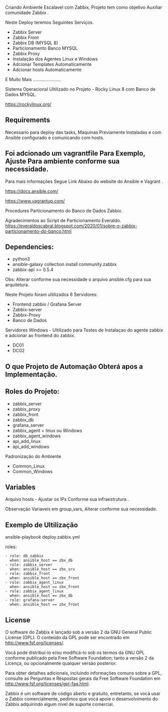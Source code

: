 Criando Ambiente Escalavel com Zabbix, Projeto tem como objetivo Auxiliar comunidade Zabbix .

Neste Deploy teremos Seguintes Serviços.
  - Zabbix Server
  - Zabbix Front
  - Zabbix DB (MYSQL 8)
  - Particionamento Banco MYSQL
  - Zabbix Proxy
  - Instalação dos Agentes Linux e Windows
  - Adcionar Templates Automaticamente 
  - Adcionar hosts Automaticamente 

E Muito Mais ......................

Sistema Operacional Ultilizado no Projeto - Rocky Linux 8 com Banco de Dados MYSQL.

https://rockylinux.org/

Requirements
------------

Necessario para deploy das tasks, Maquinas Previamente Instaladas e com Ansible configurado e comunicando com hosts. 

Foi adcionado um vagrantfile Para Exemplo, Ajuste Para ambiente conforme sua necessidade.
-----------------------------------------------------------------------------

Para mais informações Segue Link Abaixo do website do Ansible e Vagrant .

https://docs.ansible.com/

https://www.vagrantup.com/

Procedures Particionamento do Banco de Dados Zabbix.

Agradecimentos ao Script de Particionamento Everaldo.
https://everaldoscabral.blogspot.com/2020/01/sobre-o-zabbix-particionamento-do-banco.html


Dependencies:
------------

  - python3 
  - ansible-galaxy collection install community.zabbix
  - zabbix-api >= 0.5.4 

Obs: Alterar conforme sua necessidade o arquivo ansible.cfg para sua arquitetura.

Neste Projeto foram ultilizados 6 Servidores:

  - Frontend zabbix / Grafana Server
  - Zabbix-server
  - Zabbix-Proxy
  - Banco de Dados

Servidores Windows - Ultilizado para Testes de Instalaçao do agente zabbix e adcionar ao frontend do zabbix.

  - DC01
  - DC02

O que Projeto de Automação Obterá apos a Implementação.
-------------------------------------------------------

Roles do Projeto: 
-----------------  

  - zabbix_server
  - zabbix_proxy
  - zabbix_front
  - zabbix_db
  - grafana_server
  - zabbix_agent + linux ou Windows
  - zabbix_agent_windows
  - api_add_linux
  - api_add_windows
  
Padronização do Ambiente 

  - Common_Linux
  - Common_Windows

Variables
--------------
Arquivo hosts - Ajustar os IPs Conforme sua infraestrutura .

Observação Variaveis em group_vars, Alterar conforme sua necessidade.

Exemplo de Ultilização 
----------------

ansible-playbook deploy.zabbix.yml

  roles:
   
    - role: db_zabbix
      when: ansible_host == zbx_db
    - role: zabbix_server
      when: ansible_host == zbx_srv
    - role: zabbix_front
      when: ansible_host == zbx_front
    - role: zabbix_agent_linux
      when: ansible_host == zbx_front
    - role: zabbix_agent_linux
      when: ansible_host == zbx_db
    - role: grafana-server
      when: ansible_host == zbx_front

License
-------
O software do Zabbix é lançado sob a versão 2 da GNU General Public License (GPL). O conteúdo da GPL pode ser encontrado em http://www.fsf.org/licenses/.

Vocá pode distribuí-lo e/ou modificá-lo sob os termos da GNU GPL conforme publicado pela Free Software Foundation; tanto a versão 2 da Licença, ou opcionalmente qualquer versão posterior.

Para obter detalhes adicionais, incluindo informações comuns sobre a GPL, consulte as Perguntas e Respostas gerais da Free Software Foundation em http://www.fsf.org/licenses/gpl-faq.html.

Zabbix é um software de código aberto e gratuito, entretanto, se vocá usar o Zabbix comercialmente, pedimos que vocá apoie o desenvolvimento do Zabbix adquirindo algum nível de suporte comercial.
